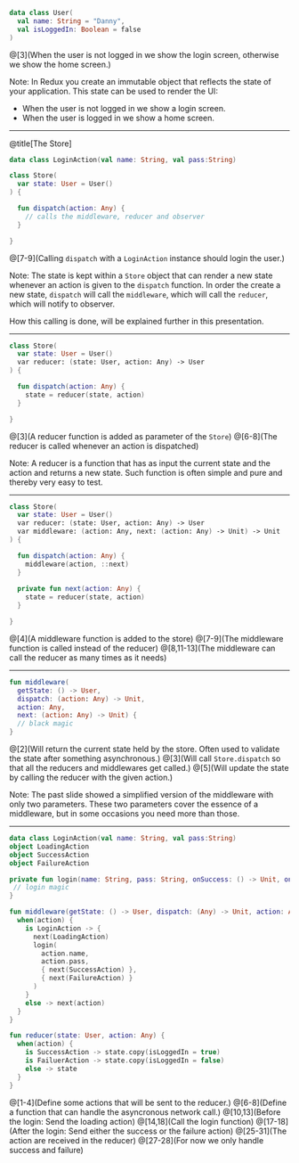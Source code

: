 ``` Kotlin
data class User(
  val name: String = "Danny", 
  val isLoggedIn: Boolean = false
)
```
@[3](When the user is not logged in we show the login screen, otherwise we show the home screen.)

Note:
In Redux you create an immutable object that reflects the state of your application. This state can be used to render the UI:
- When the user is not logged in we show a login screen.
- When the user is logged in we show a home screen.

---
@title[The Store]
``` Kotlin
data class LoginAction(val name: String, val pass:String)

class Store(
  var state: User = User()
) {

  fun dispatch(action: Any) { 
    // calls the middleware, reducer and observer
  }

}
```
@[7-9](Calling `dispatch` with a `LoginAction` instance should login the user.)

Note: 
The state is kept within a `Store` object that can render a new state whenever an action is given to  the `dispatch` function. In order the create a new state, `dispatch` will call the `middleware`, which will call the `reducer`, which will notify to observer. 

How this calling is done, will be explained further in this presentation.

---
``` Kotlin
class Store(
  var state: User = User()
  var reducer: (state: User, action: Any) -> User
) {

  fun dispatch(action: Any) {
    state = reducer(state, action)
  }

}
```
@[3](A reducer function is added as parameter of the `Store`)
@[6-8](The reducer is called whenever an action is dispatched)

Note:
A reducer is a function that has as input the current state and the action and returns a new state. Such function is often simple and pure and thereby very easy to test.

---
``` Kotlin
class Store(
  var state: User = User()
  var reducer: (state: User, action: Any) -> User
  var middleware: (action: Any, next: (action: Any) -> Unit) -> Unit
) {

  fun dispatch(action: Any) {
    middleware(action, ::next)
  }
  
  private fun next(action: Any) {
    state = reducer(state, action) 
  }

}
```
@[4](A middleware function is added to the store)
@[7-9](The middleware function is called instead of the reducer)
@[8,11-13](The middleware can call the reducer as many times as it needs)

---
``` Kotlin
fun middleware(
  getState: () -> User, 
  dispatch: (action: Any) -> Unit, 
  action: Any, 
  next: (action: Any) -> Unit) {
  // black magic
}
```
@[2](Will return the current state held by the store. Often used to validate the state after something asynchronous.)
@[3](Will call `Store.dispatch` so that all the reducers and middlewares get called.)
@[5](Will update the state by calling the reducer with the given action.)

Note:
The past slide showed a simplified version of the middleware with only two parameters. These two parameters cover the essence of a middleware, but in some occasions you need more than those.

---
``` Kotlin
data class LoginAction(val name: String, val pass:String)
object LoadingAction
object SuccessAction
object FailureAction

private fun login(name: String, pass: String, onSuccess: () -> Unit, onError: () -> Unit) {
 // login magic
}

fun middleware(getState: () -> User, dispatch: (Any) -> Unit, action: Any, next: (Any) -> Unit) {
  when(action) {
    is LoginAction -> {
      next(LoadingAction)
      login(
        action.name, 
        action.pass, 
        { next(SuccessAction) }, 
        { next(FailureAction) }
      )
    }
    else -> next(action)
  }
}

fun reducer(state: User, action: Any) {
  when(action) {
    is SuccessAction -> state.copy(isLoggedIn = true)
    is FailuerAction -> state.copy(isLoggedIn = false)
    else -> state
  }
}
```

@[1-4](Define some actions that will be sent to the reducer.)
@[6-8](Define a function that can handle the asyncronous network call.)
@[10,13](Before the login: Send the loading action)
@[14,18](Call the login function)
@[17-18](After the login: Send either the success or the failure action)
@[25-31](The action are received in the reducer)
@[27-28](For now we only handle success and failure)
